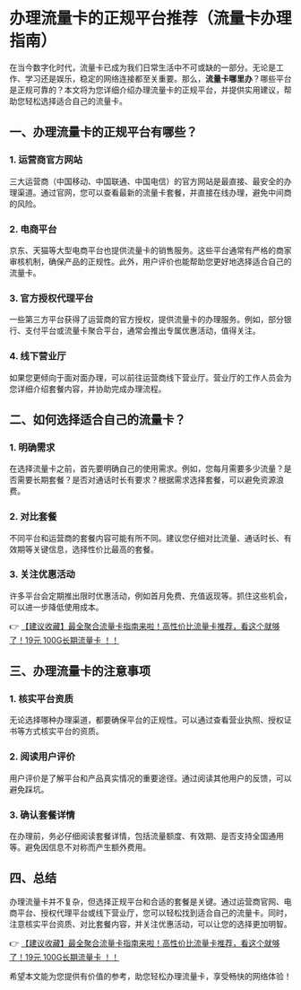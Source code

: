 # 办理流量卡的正规平台推荐（流量卡办理指南）

在当今数字化时代，流量卡已成为我们日常生活中不可或缺的一部分。无论是工作、学习还是娱乐，稳定的网络连接都至关重要。那么，**流量卡哪里办**？哪些平台是正规可靠的？本文将为您详细介绍办理流量卡的正规平台，并提供实用建议，帮助您轻松选择适合自己的流量卡。

## 一、办理流量卡的正规平台有哪些？

### 1. 运营商官方网站
三大运营商（中国移动、中国联通、中国电信）的官方网站是最直接、最安全的办理渠道。通过官网，您可以查看最新的流量卡套餐，并直接在线办理，避免中间商的风险。

### 2. 电商平台
京东、天猫等大型电商平台也提供流量卡的销售服务。这些平台通常有严格的商家审核机制，确保产品的正规性。此外，用户评价也能帮助您更好地选择适合自己的流量卡。

### 3. 官方授权代理平台
一些第三方平台获得了运营商的官方授权，提供流量卡的办理服务。例如，部分银行、支付平台或流量卡聚合平台，通常会推出专属优惠活动，值得关注。

### 4. 线下营业厅
如果您更倾向于面对面办理，可以前往运营商线下营业厅。营业厅的工作人员会为您详细介绍套餐内容，并协助完成办理流程。

## 二、如何选择适合自己的流量卡？

### 1. 明确需求
在选择流量卡之前，首先要明确自己的使用需求。例如，您每月需要多少流量？是否需要长期套餐？是否对通话时长有要求？根据需求选择套餐，可以避免资源浪费。

### 2. 对比套餐
不同平台和运营商的套餐内容可能有所不同。建议您仔细对比流量、通话时长、有效期等关键信息，选择性价比最高的套餐。

### 3. 关注优惠活动
许多平台会定期推出限时优惠活动，例如首月免费、充值返现等。抓住这些机会，可以进一步降低使用成本。

👉 [【建议收藏】最全聚合流量卡指南来啦！高性价比流量卡推荐，看这个就够了！19元 100G长期流量卡 ！！](https://bit.ly/Liuliangka)

## 三、办理流量卡的注意事项

### 1. 核实平台资质
无论选择哪种办理渠道，都要确保平台的正规性。可以通过查看营业执照、授权证书等方式核实平台的资质。

### 2. 阅读用户评价
用户评价是了解平台和产品真实情况的重要途径。通过阅读其他用户的反馈，可以避免踩坑。

### 3. 确认套餐详情
在办理前，务必仔细阅读套餐详情，包括流量额度、有效期、是否支持全国通用等。避免因信息不对称而产生额外费用。

## 四、总结

办理流量卡并不复杂，但选择正规平台和合适的套餐是关键。通过运营商官网、电商平台、授权代理平台或线下营业厅，您可以轻松找到适合自己的流量卡。同时，注意核实平台资质、对比套餐内容，并关注优惠活动，可以让您的选择更加明智。

👉 [【建议收藏】最全聚合流量卡指南来啦！高性价比流量卡推荐，看这个就够了！19元 100G长期流量卡 ！！](https://bit.ly/Liuliangka)

希望本文能为您提供有价值的参考，助您轻松办理流量卡，享受畅快的网络体验！